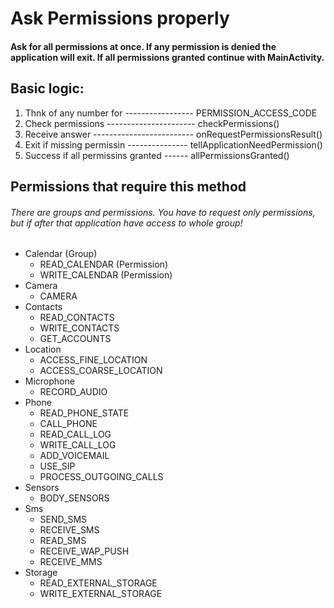 # Ask Permissions properly

#### Ask for all permissions at once. If any permission is denied the application will exit. If all permissions granted continue with MainActivity.

## Basic logic:
1. Thnk of any number for ----------------- PERMISSION_ACCESS_CODE
2. Check permissions ---------------------- checkPermissions()
3. Receive answer ------------------------- onRequestPermissionsResult()
4. Exit if missing permissin --------------- tellApplicationNeedPermission()
5. Success if all permissins granted ------ allPermissionsGranted()

## Permissions that require this method
###### There are groups and permissions. You have to request only permissions, but if after that application have access to whole group!

* Calendar (Group)
  * READ_CALENDAR (Permission)
  * WRITE_CALENDAR (Permission)
* Camera
  * CAMERA
* Contacts
  * READ_CONTACTS
  * WRITE_CONTACTS
  * GET_ACCOUNTS
* Location
  * ACCESS_FINE_LOCATION
  * ACCESS_COARSE_LOCATION
* Microphone
  * RECORD_AUDIO
* Phone
  * READ_PHONE_STATE
  * CALL_PHONE
  * READ_CALL_LOG
  * WRITE_CALL_LOG
  * ADD_VOICEMAIL
  * USE_SIP
  * PROCESS_OUTGOING_CALLS
* Sensors
  * BODY_SENSORS
* Sms
  * SEND_SMS
  * RECEIVE_SMS
  * READ_SMS
  * RECEIVE_WAP_PUSH
  * RECEIVE_MMS
* Storage
  * READ_EXTERNAL_STORAGE
  * WRITE_EXTERNAL_STORAGE
